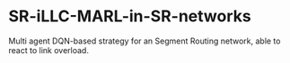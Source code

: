 # SR-iLLC-MARL-in-SR-networks
Multi agent DQN-based strategy for an Segment Routing network, able to react to link overload.
